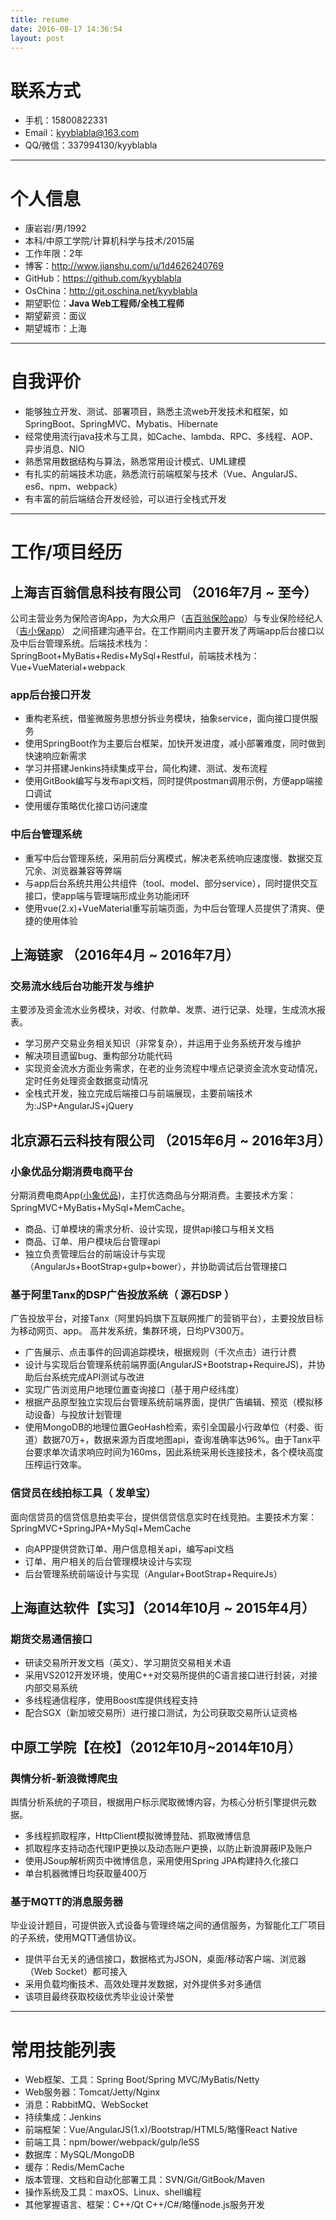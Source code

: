 ```yaml
---
title: resume
date: 2016-08-17 14:36:54
layout: post
---
```


# 联系方式

- 手机：15800822331
- Email：kyyblabla@163.com
- QQ/微信：337994130/kyyblabla

---

# 个人信息

- 康岩岩/男/1992
- 本科/中原工学院/计算机科学与技术/2015届
- 工作年限：2年
- 博客：http://www.jianshu.com/u/1d4626240769
- GitHub：https://github.com/kyyblabla
- OsChina：http://git.oschina.net/kyyblabla
- 期望职位：**Java Web工程师/全栈工程师**
- 期望薪资：面议
- 期望城市：上海

---

# 自我评价
- 能够独立开发、测试、部署项目，熟悉主流web开发技术和框架，如SpringBoot、SpringMVC、Mybatis、Hibernate
- 经常使用流行java技术与工具，如Cache、lambda、RPC、多线程、AOP、异步消息、NIO
- 熟悉常用数据结构与算法，熟悉常用设计模式、UML建模
- 有扎实的前端技术功底，熟悉流行前端框架与技术（Vue、AngularJS、es6、npm、webpack）
- 有丰富的前后端结合开发经验，可以进行全栈式开发
 
---

# 工作/项目经历
## 上海吉百翁信息科技有限公司 （2016年7月 ~ 至今）

公司主营业务为保险咨询App，为大众用户（[吉百翁保险app](https://itunes.apple.com/cn/app/%E5%90%89%E7%99%BE%E7%BF%81%E4%BF%9D%E9%99%A9/id1086449802)）与专业保险经纪人（[吉小保app](https://itunes.apple.com/cn/app/%E5%90%89%E5%B0%8F%E4%BF%9D/id1157306685)）
之间搭建沟通平台。在工作期间内主要开发了两端app后台接口以及中后台管理系统。后端技术栈为：SpringBoot+MyBatis+Redis+MySql+Restful，前端技术栈为：Vue+VueMaterial+webpack

### app后台接口开发
- 重构老系统，借鉴微服务思想分拆业务模块，抽象service，面向接口提供服务
- 使用SpringBoot作为主要后台框架，加快开发进度，减小部署难度，同时做到快速响应新需求
- 学习并搭建Jenkins持续集成平台，简化构建、测试、发布流程
- 使用GitBook编写与发布api文档，同时提供postman调用示例，方便app端接口调试
- 使用缓存策略优化接口访问速度

### 中后台管理系统
- 重写中后台管理系统，采用前后分离模式，解决老系统响应速度慢、数据交互冗余、浏览器兼容等弊端
- 与app后台系统共用公共组件（tool、model、部分service），同时提供交互接口，使app端与管理端形成业务功能闭环
- 使用vue(2.x)+VueMaterial重写前端页面，为中后台管理人员提供了清爽、便捷的使用体验

## 上海链家 （2016年4月 ~ 2016年7月）
### 交易流水线后台功能开发与维护
主要涉及资金流水业务模块，对收、付款单、发票、进行记录、处理，生成流水报表。

- 学习房产交易业务相关知识（非常复杂），并运用于业务系统开发与维护
- 解决项目遗留bug、重构部分功能代码
- 实现资金流水方面业务需求，在老的业务流程中埋点记录资金流水变动情况，定时任务处理资金数据变动情况
- 全栈式开发，独立完成后端接口与前端展现，主要前端技术为:JSP+AngularJS+jQuery

## 北京源石云科技有限公司 （2015年6月 ~ 2016年3月）

### 小象优品分期消费电商平台

分期消费电商App([小象优品](https://itunes.apple.com/cn/app/小象优品极速版/id1188969021?mt=8))，主打优选商品与分期消费。主要技术方案：SpringMVC+MyBatis+MySql+MemCache。

- 商品、订单模块的需求分析、设计实现，提供api接口与相关文档
- 商品、订单、用户模块后台管理api
- 独立负责管理后台的前端设计与实现（AngularJs+BootStrap+gulp+bower），并协助调试后台管理接口

### 基于阿里Tanx的DSP广告投放系统（ 源石DSP ）

广告投放平台，对接Tanx（阿里妈妈旗下互联网推广的营销平台），主要投放目标为移动网页、app。 高并发系统，集群环境，日均PV300万。

- 广告展示、点击事件的回调追踪模块，根据规则（千次点击）进行计费
- 设计与实现后台管理系统前端界面(AngularJS+Bootstrap+RequireJS)，并协助后台系统完成API测试与改进
- 实现广告浏览用户地理位置查询接口（基于用户经纬度）
- 根据产品原型独立实现后台管理系统前端界面，提供广告编辑、预览（模拟移动设备）与投放计划管理
- 使用MongoDB的地理位置GeoHash检索，索引全国最小行政单位（村委、街道）数据70万+，数据来源为百度地图api，查询准确率达96%。由于Tanx平台要求单次请求响应时间为160ms，因此系统采用长连接技术，各个模块高度压榨运行效率。

### 信贷员在线拍标工具（ 发单宝）

面向信贷员的信贷信息拍卖平台，提供信贷信息实时在线竞拍。主要技术方案：SpringMVC+SpringJPA+MySql+MemCache

- 向APP提供贷款订单、用户信息相关api，编写api文档
- 订单、用户相关的后台管理模块设计与实现
- 后台管理系统前端设计与实现（Angular+BootStrap+RequireJs）


## 上海直达软件【实习】（2014年10月 ~ 2015年4月）

### 期货交易通信接口

- 研读交易所开发文档（英文）、学习期货交易相关术语
- 采用VS2012开发环境，使用C++对交易所提供的C语言接口进行封装，对接内部交易系统
- 多线程通信程序，使用Boost库提供线程支持
- 配合SGX（新加坡交易所）进行接口测试，为公司获取交易所认证资格

##  中原工学院【在校】（2012年10月~2014年10月）

###  舆情分析-新浪微博爬虫

舆情分析系统的子项目，根据用户标示爬取微博内容，为核心分析引擎提供元数据。

- 多线程抓取程序，HttpClient模拟微博登陆、抓取微博信息
- 抓取程序支持动态代理IP更换以及动态账户更换，以防止新浪屏蔽IP及账户
- 使用JSoup解析网页中微博信息，采用使用Spring JPA构建持久化接口
- 单台机器微博日均获取量400万

### 基于MQTT的消息服务器

毕业设计题目，可提供嵌入式设备与管理终端之间的通信服务，为智能化工厂项目的子系统，使用MQTT通信协议。

- 提供平台无关的通信接口，数据格式为JSON，桌面/移动客户端、浏览器（Web Socket）都可接入
- 采用负载均衡技术、高效处理并发数据，对外提供多对多通信
- 该项目最终获取校级优秀毕业设计荣誉

---
 
# 常用技能列表

- Web框架、工具：Spring Boot/Spring MVC/MyBatis/Netty
- Web服务器：Tomcat/Jetty/Nginx
- 消息：RabbitMQ、WebSocket
- 持续集成：Jenkins
- 前端框架：Vue/AngularJS(1.x)/Bootstrap/HTML5/略懂React Native
- 前端工具：npm/bower/webpack/gulp/leSS
- 数据库：MySQL/MongoDB
- 缓存：Redis/MemCache
- 版本管理、文档和自动化部署工具：SVN/Git/GitBook/Maven
- 操作系统及工具：maxOS、Linux、shell编程
- 其他掌握语言、框架：C++/Qt C++/C#/略懂node.js服务开发